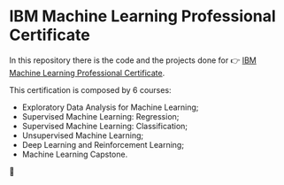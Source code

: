 # IBM Machine Learning Professional Certificate

In this repository there is the code and the projects done for :point_right: [IBM Machine Learning Professional Certificate](https://www.coursera.org/professional-certificates/ibm-machine-learning).  

This certification is composed by 6 courses:

* Exploratory Data Analysis for Machine Learning;
* Supervised Machine Learning: Regression;
* Supervised Machine Learning: Classification;
* Unsupervised Machine Learning;
* Deep Learning and Reinforcement Learning;
* Machine Learning Capstone.  

:ghost: